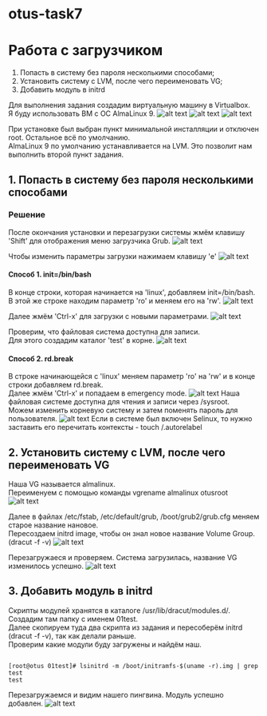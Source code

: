 # otus-task7

# Работа с загрузчиком

1. Попасть в систему без пароля несколькими способами;
2. Установить систему с LVM, после чего переименовать VG;
3. Добавить модуль в initrd

Для выполнения задания создадим виртуальную машину в Virtualbox. \
Я буду использовать ВМ с ОС AlmaLinux 9.
![alt text](img/otusboot-1.png)
![alt text](img/otusboot-2.png)
![alt text](img/otusboot-3.png)

При установке был выбран пункт минимальной инсталляции и отключен root. Остальное всё по умолчанию. \
AlmaLinux 9 по умолчанию устанавливается на LVM. Это позволит нам выполнить второй пункт задания.

## 1. Попасть в систему без пароля несколькими способами

### Решение

После окончания установки и перезагрузки системы жмём клавишу 'Shift' для отображения меню загрузчика Grub.
![alt text](img/otusboot-4.png)

Чтобы изменить параметры загрузки нажимаем клавишу 'e'
![alt text](img/otusboot-5.png)

#### Способ 1. init=/bin/bash

В конце строки, которая начинается на 'linux', добавляем init=/bin/bash. \
В этой же строке находим параметр 'ro' и меняем его на 'rw'. 
![alt text](img/otusboot-6.png)

Далее жмём 'Ctrl-x' для загрузки с новыми параметрами.
![alt text](img/otusboot-7.png)

Проверим, что файловая система доступна для записи. \
Для этого создадим каталог 'test' в корне.
![alt text](img/otusboot-8.png)

#### Способ 2. rd.break

В строке начинающейся с 'linux' меняем параметр 'ro' на 'rw' и в конце строки добавляем rd.break. \
Далее жмём 'Ctrl-x' и попадаем в emergency mode.
![alt text](img/otusboot-9.png)
Наша файловая системе доступна для чтения и записи через /sysroot. \
Можем изменить корневую систему и затем поменять пароль для пользователя.
![alt text](img/otusboot-10.png)
Если в системе был включен Selinux, то нужно заставить его перечитать контексты - touch /.autorelabel

## 2. Установить систему с LVM, после чего переименовать VG

Наша VG называется almalinux. \
Переименуем с помощью команды vgrename almalinux otusroot
![alt text](img/otusboot-11.png)

Далее в файлах /etc/fstab, /etc/default/grub, /boot/grub2/grub.cfg меняем старое название нановое. \
Пересоздаем initrd image, чтобы он знал новое название Volume Group. (dracut -f -v)
![alt text](img/otusboot-12.png)

Перезагружаеся и проверяем. Система загрузилась, название VG изменилось успешно.
![alt text](img/otusboot-13.png)

## 3. Добавить модуль в initrd

Скрипты модулей хранятся в каталоге /usr/lib/dracut/modules.d/. Создадим там папку с именем 01test. \
Далее скопируем туда два скрипта из задания и пересоберём initrd (dracut -f -v), так как делали раньше. \
Проверим какие модули буду загружены и найдём наш.
```

[root@otus 01test]# lsinitrd -m /boot/initramfs-$(uname -r).img | grep test
test
```

Перезагружаемся и видим нашего пингвина. Модуль успешно добавлен.
![alt text](img/otusboot-14.png)



